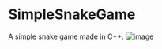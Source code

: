 # SimpleSnakeGame
A simple snake game made in C++.
![image](https://github.com/StrashLiew/SimpleSnakeGame/assets/114978804/ed71cdca-ed6c-41c4-9cf6-64afaa91e9a5)
